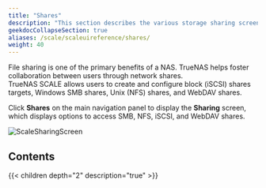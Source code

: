 ```yaml
---
title: "Shares"
description: "This section describes the various storage sharing screens in TrueNAS SCALE."
geekdocCollapseSection: true
aliases: /scale/scaleuireference/shares/
weight: 40
---
```


File sharing is one of the primary benefits of a NAS. TrueNAS helps foster collaboration between users through network shares.  
TrueNAS SCALE allows users to create and configure block (iSCSI) shares targets, Windows SMB shares, Unix (NFS) shares, and WebDAV shares. 

Click **Shares** on the main navigation panel to display the **Sharing** screen, which displays options to access SMB, NFS, iSCSI, and WebDAV shares.

![ScaleSharingScreen](/images/SCALE/22.02/ScaleSharingScreen.png "SCALE Sharing Screen")

## Contents

{{< children depth="2" description="true" >}}

